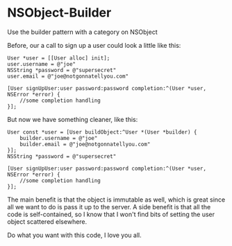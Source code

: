NSObject-Builder
================

Use the builder pattern with a category on NSObject

Before, our a call to sign up a user could look a little like this:

    User *user = [[User alloc] init];
    user.username = @"joe"
    NSString *password = @"supersecret"
    user.email = @"joe@notgonnatellyou.com"

    [User signUpUser:user password:password completion:^(User *user, NSError *error) {
        //some completion handling
    }];

But now we have something cleaner, like this:

    User const *user = [User buildObject:^User *(User *builder) {
        builder.username = @"joe"
        builder.email = @"joe@notgonnatellyou.com"
    }];
    NSString *password = @"supersecret"
    
    [User signUpUser:user password:password completion:^(User *user, NSError *error) {
        //some completion handling
    }];


The main benefit is that the object is immutable as well, which is great since all we want to do is pass it up to the server. A side benefit is that all the code is self-contained, so I know that I won't find bits of setting the user object scattered elsewhere.

Do what you want with this code, I love you all.

